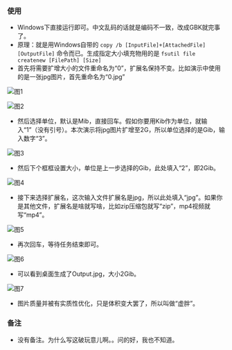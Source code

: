 ### 使用

 - Windows下直接运行即可。中文乱码的话就是编码不一致，改成GBK就完事了。
 - 原理：就是用Windows自带的 `copy /b [InputFile]+[AttachedFile] [OutputFile]` 命令而已。生成指定大小填充物用的是 `fsutil file createnew [FilePath] [Size]`
 - 首先将需要扩增大小的文件重命名为“0”，扩展名保持不变。比如演示中使用的是一张jpg图片，首先重命名为“0.jpg”

![图1](https://images.gitee.com/uploads/images/2020/0621/214338_71bc8e42_7423713.png "屏幕截图.png")

![图2](https://images.gitee.com/uploads/images/2020/0621/214535_aeab55db_7423713.png "屏幕截图.png")

 - 然后选择单位，默认是Mib，直接回车。假如你要用Kib作为单位，就输入“1”（没有引号）。本次演示将jpg图片扩增至2G，所以单位选择的是Gib，输入数字“3”。

![图3](https://images.gitee.com/uploads/images/2020/0621/214802_d1509e9f_7423713.png "屏幕截图.png")
 
 - 然后下个框框设置大小，单位是上一步选择的Gib，此处填入“2”，即2Gib。

![图4](https://images.gitee.com/uploads/images/2020/0621/215020_95eba637_7423713.png "屏幕截图.png")

 - 接下来选择扩展名，这次输入文件扩展名是jpg，所以此处填入“jpg”。如果你是其他文件，扩展名是啥就写啥，比如zip压缩包就写“zip”，mp4视频就写“mp4”。

![图5](https://images.gitee.com/uploads/images/2020/0621/215245_5cd79314_7423713.png "屏幕截图.png")

 - 再次回车，等待任务结束即可。

![图6](https://images.gitee.com/uploads/images/2020/0621/215323_59d52be0_7423713.png "屏幕截图.png")

 - 可以看到桌面生成了Output.jpg，大小2Gib。

![图7](https://images.gitee.com/uploads/images/2020/0621/215419_d6b5358e_7423713.png "屏幕截图.png")

 - 图片质量并被有实质性优化，只是体积变大罢了，所以叫做“虚胖”。

### 备注

- 没有备注。为什么写这破玩意儿啊。。问的好，我也不知道。

